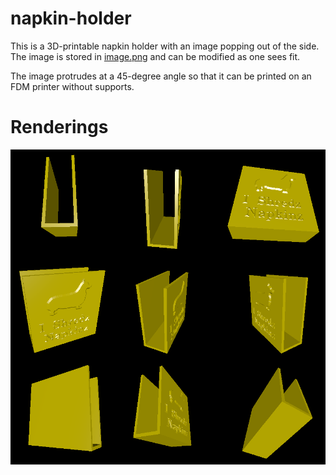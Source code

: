 # napkin-holder

This is a 3D-printable napkin holder with an image popping out of the side. The image is stored in [image.png](image.png) and can be modified as one sees fit.

The image protrudes at a 45-degree angle so that it can be printed on an FDM printer without supports.

# Renderings

![Renderings of the model](rendering.png)
